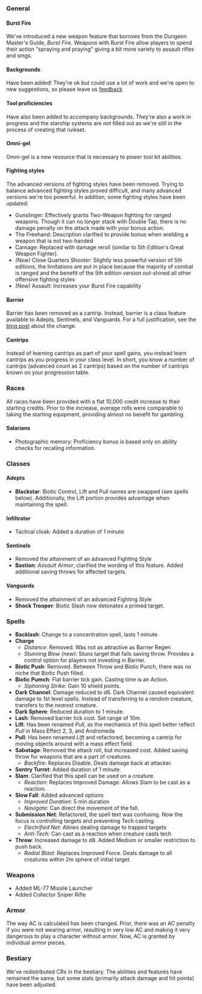 ### General

#### Burst Fire
We've introduced a new weapon feature that borrows from the Dungeon Master's Guide, _Burst Fire_. Weapons with Burst Fire allow players to spend their action
"spraying and praying" giving a bit more variety to assault rifles and smgs.

#### Backgrounds
Have been added! They're ok but could use a lot of work and we're open to new suggestions, so please leave us [feedback](/contributing)

#### Tool proficiencies
Have also been added to accompany backgrounds. They're also a work in progress and the starship systems are not filled out as
we're still in the process of creating that ruleset.

#### Omni-gel
Omni-gel is a new resource that is necessary to power tool kit abilities.

#### Fighting styles
The advanced versions of fighting styles have been removed. Trying to balance advanced fighting styles proved difficult,
and many advanced versions we're too powerful. In addition, some fighting styles have been updated:
* Gunslinger: Effectively grants Two-Weapon fighting for ranged weapons. Though it can no longer stack with Double Tap, there is no damage penalty on the attack
made with your bonus action.
* The Freehand: Description clarified to provide bonus when wielding a weapon that is not two-handed
* Carnage: Replaced with damage reroll (similar to 5th Edition's Great Weapon Fighter).
* _(New)_ Close Quarters Shooter: Slightly less powerful version of 5th editions, the limitations are put in place because the majority of combat is ranged and the
benefit of the 5th edition version out-shined all other offensive fighting styles
* _(New)_ Assault: Increases your Burst Fire capability

#### Barrier
Barrier has been removed as a cantrip. Instead, barrier is a class feature available to Adepts, Sentinels, and Vanguards.
For a full justification, see the [blog post](/news/b-bb-b) about the change.

#### Cantrips
Instead of learning cantrips as part of your spell gains, you instead learn cantrips as you progress in your class level.
In short, you know a number of cantrips (advanced count as 2 cantrips) based on the number of cantrips known on your progression table.


### Races
All races have been provided with a flat 10,000 credit increase to their starting credits. Prior to the increase, average rolls were comparable to taking the starting equipment,
providing almost no benefit for gambling.

#### Salarians
* Photographic memory: Proficiency bonus is based only on ability checks for recalling information.


### Classes

#### Adepts
* __Blackstar__: Biotic Control, Lift and Pull names are swapped (see spells below). Additionally, the Lift portion provides advantage when maintaining the spell.

#### Infiltrator
* Tactical cloak: Added a duration of 1 minute

#### Sentinels
* Removed the attainment of an advanced Fighting Style
* __Bastion__: _Assault Armor_, clarified the wording of this feature. Added additional saving throws for affected targets.

#### Vanguards
* Removed the attainment of an advanced Fighting Style
* __Shock Trooper__: Biotic Slash now detonates a primed target.


### Spells
* __Backlash__: Change to a concentration spell, lasts 1 minute
* __Charge__
  * _Distance_: Removed. Was not as attractive as Barrier Regen
  * _Stunning Blow (new)_: Stuns target that fails saving throw. Provides a control option for players not investing in Barrier.
* __Biotic Push__: Removed. Between Throw and Biotic Punch, there was no niche that Biotic Push filled.
* __Biotic Pumch__: Flat barrier tick gain. Casting time is an Action.
  * _Siphoning Strike_: Gain 10 shield points.
* __Dark Channel__: Damage reduced to d6. Dark Channel caused equivalent damage to 1st level spells. Instead of transferring to a _random_ creature,
transfers to the _nearest_ creature.
* __Dark Sphere__: Reduced duration to 1 minute.
* __Lash__: Removed barrier tick cost. Set range of 10m.
* __Lift__: Has been renamed _Pull_, as the mechanics of this spell better reflect _Pull_ in Mass Effect 2, 3, and Andromeda
* __Pull__: Has been renamed _Lift_ and refactored, becoming a cantrip for moving objects around with a mass effect field.
* __Sabotage__: Removed the attack roll, but increased cost. Added saving throw for weapons that are a part of creatures.
  * _Backfire_: Replaces Disable. Deals damage back at attacker.
* __Sentry Turret__: Added duration of 1 minute.
* __Slam__: Clarified that this spell can be used on a creature.
  * _Reaction_: Replaces Improved Damage. Allows Slam to be cast as a reaction.
* __Slow Fall__: Added advanced options
  * _Improved Duration_: 5 min duration
  * _Navigate_: Can direct the movement of the fall.
* __Submission Net__: Refactored, the spell text was confusing. Now the focus is controlling targets and preventing Tech casting.
  * _Electrified Net_: Allows dealing damage to trapped targets
  * _Anti-Tech_: Can cast as a reaction when creature casts tech
* __Throw__: Increased damage to d8. Added Medium or smaller restriction to push back.
  * _Radial Blast_: Replaces Improved Force. Deals damage to all creatures within 2m sphere of initial target.


### Weapons
* Added ML-77 Missile Launcher
* Added Collector Sniper Rifle


### Armor
The way AC is calculated has been changed. Prior, there was an AC penalty if you were not wearing armor, resulting in very low AC and
making it very dangerous to play a character without armor. Now, AC is granted by individual armor pieces.


### Bestiary
We've redistributed CRs in the bestiary. The abilities and features have remained the same, but some stats (primarily attack
damage and hit points) have been adjusted.